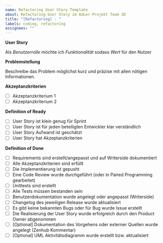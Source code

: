 ```yaml
---
name: Refactoring User Story Template
about: Refactoring User Story im AdLer Projekt Team 3D
title: "[Refactoring] - "
labels: coding, refactoring
assignees: ""
---
```


**User Story**

Als _Benutzerrolle_ möchte ich _Funktionalität_ sodass _Wert_ für den Nutzer

**Problemstellung**

Beschreibe das Problem möglichst kurz und präzise mit allen nötigen Informationen.

**Akzeptanzkriterien**

- [ ] Akzeptanzkriterium 1
- [ ] Akzeptanzkriterium 2

**Definition of Ready**

- [ ] User Story ist klein genug für Sprint
- [ ] User Story ist für jeden beteiligten Entwickler klar verständlich
- [ ] User Story Aufwand ist geschätzt
- [ ] User Story hat Akzeptanzkriterien

**Definition of Done**

- [ ] Requirements sind erstellt/angepasst und auf Writerside dokumentiert
- [ ] Alle Akzeptanzkriterien sind erfüllt
- [ ] Die Implementierung ist gepusht
- [ ] Eine Code Review wurde durchgeführt (oder in Paired Programming gearbeitet)
- [ ] Unittests sind erstellt
- [ ] Alle Tests müssen bestanden sein
- [ ] Benutzerdokumentation wurde angelegt oder angepasst (Writerside)
- [ ] Changelog des jeweiligen Release wurde aktualisiert
- [ ] Es gibt keine bekannten Bugs oder für Bug wurde Issue erstellt
- [ ] Die Realisierung der User Story wurde erfolgreich durch den Product Owner abgenommen
- [ ] [Optional] Dokumentation des Vorgehens oder externer Quellen wurde angelegt (Zenhub Kommentar)
- [ ] [Optional] UML Aktivitätsdiagramm wurde erstellt bzw. aktualisiert
